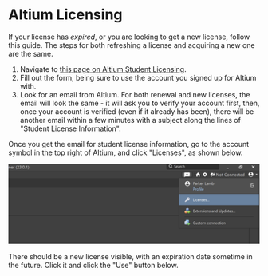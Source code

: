 # Altium Licensing

If your license has *expired*, or you are looking to get a new license, follow this guide. The steps for both refreshing a license and acquiring a new one are the same. 

1. Navigate to [this page on Altium Student Licensing](https://www.altium.com/education/student-licenses). 
2. Fill out the form, being sure to use the account you signed up for Altium with. 
3. Look for an email from Altium. For both renewal and new licenses, the email will look the same - it will ask you to verify your account first, then, once your account is verified (even if it already has been), there will be another email within a few minutes with a subject along the lines of "Student License Information". 

Once you get the email for student license information, go to the account symbol in the top right of Altium, and click "Licenses", as shown below. 

![Licenses button visualization](../images/altiumlicense.png)

There should be a new license visible, with an expiration date sometime in the future. Click it and click the "Use" button below. 
